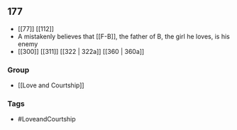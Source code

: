 ## 177
- [[77]] [[112]] 
- A mistakenly believes that [[F-B]], the father of B, the girl he loves, is his enemy
- [[300]] [[311]] [[322 | 322a]] [[360 | 360a]] 


### Group
- [[Love and Courtship]]

### Tags
- #LoveandCourtship

